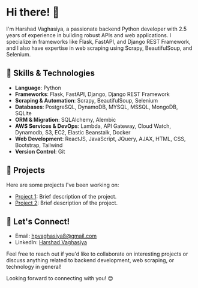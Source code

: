# Hi there! 👋

I'm Harshad Vaghasiya, a passionate backend Python developer with 2.5 years of experience in building robust APIs and web applications. I specialize in frameworks like Flask, FastAPI, and Django REST Framework, and I also have expertise in web scraping using Scrapy, BeautifulSoup, and Selenium.

## 🔧 Skills & Technologies

- **Language**: Python
- **Frameworks**: Flask, FastAPI, Django, Django REST Framework
- **Scraping & Automation**: Scrapy, BeautifulSoup, Selenium
- **Databases**: PostgreSQL, DynamoDB, MYSQL, MSSQL, MongoDB, SQLite
- **ORM & Migration**: SQLAlchemy, Alembic
- **AWS Services & DevOps**: Lambda, API Gateway, Cloud Watch, Dynamodb, S3, EC2, Elastic Beanstalk, Docker
- **Web Development**: ReactJS, JavaScript, JQuery, AJAX, HTML, CSS, Bootstrap, Tailwind
- **Version Control**: Git

## 🚀 Projects

Here are some projects I've been working on:

- [Project 1](https://github.com/username/project1): Brief description of the project.
- [Project 2](https://github.com/username/project2): Brief description of the project.

## 💬 Let's Connect!

- Email: hpvaghasiya8@gmail.com
- LinkedIn: [Harshad Vaghasiya](https://www.linkedin.com/in/harshad-vaghasiya-961272213)

Feel free to reach out if you'd like to collaborate on interesting projects or discuss anything related to backend development, web scraping, or technology in general!

Looking forward to connecting with you! 😊
